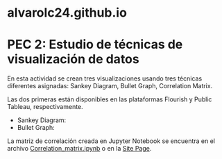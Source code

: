 # alvarolc24.github.io

# PEC 2: Estudio de técnicas de visualización de datos
En esta actividad se crean tres visualizaciones usando tres técnicas diferentes asignadas: Sankey Diagram, Bullet Graph, Correlation Matrix.

Las dos primeras están disponibles en las plataformas Flourish y Public Tableau, respectivamente.
- Sankey Diagram:
- Bullet Graph:

La matriz de correlación creada en Jupyter Notebook se encuentra en el archivo [Correlation_matrix.ipynb](Correlation_matrix.ipynb) o en la [Site Page](Correlation_matrix.html). 
